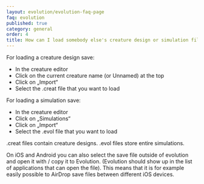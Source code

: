 ```yaml
---
layout: evolution/evolution-faq-page
faq: evolution
published: true
category: general
order: 4
title: How can I load somebody else's creature design or simulation file?
---
```


For loading a creature design save:
* In the creature editor
* Click on the current creature name (or Unnamed) at the top
* Click on „Import“
* Select the .creat file that you want to load

For loading a simulation save:
* In the creature editor
* Click on „Simulations“
* Click on „Import“
* Select the .evol file that you want to load

.creat files contain creature designs. 
.evol files store entire simulations. 

On iOS and Android you can also select the save file outside of evolution and open it with / copy it to Evolution. (Evolution should show up in the list of applications that can open the file). This means that it is for example easily possible to AirDrop save files between different iOS devices. 